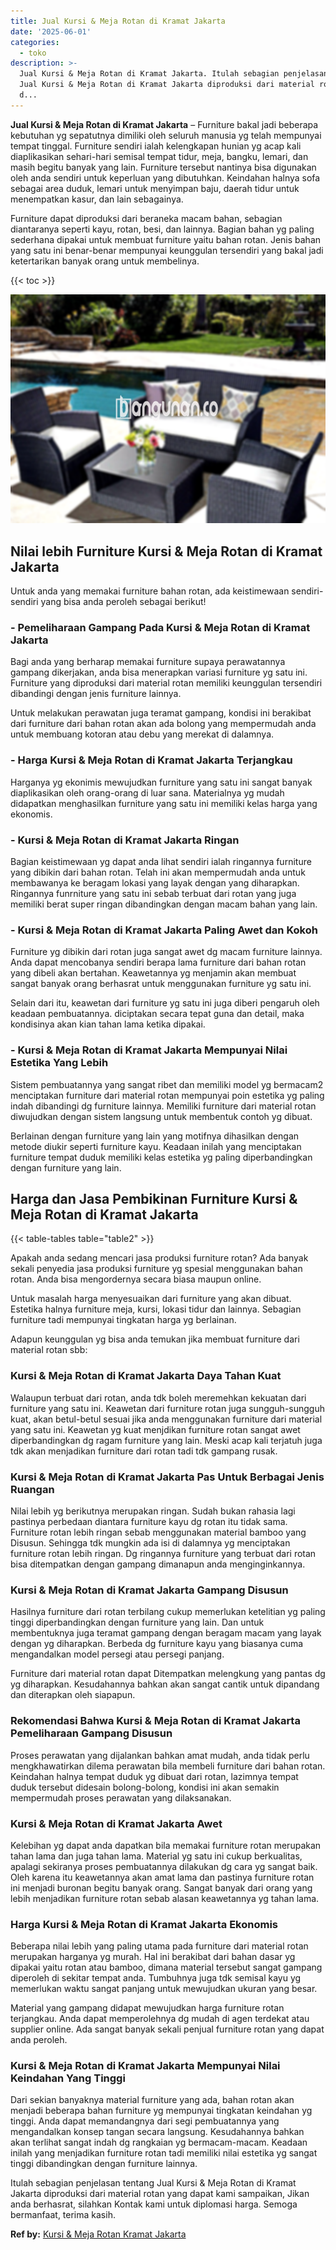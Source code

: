 ```yaml
---
title: Jual Kursi & Meja Rotan di Kramat Jakarta
date: '2025-06-01'
categories:
  - toko
description: >-
  Jual Kursi & Meja Rotan di Kramat Jakarta. Itulah sebagian penjelasan tentang
  Jual Kursi & Meja Rotan di Kramat Jakarta diproduksi dari material rotan yang
  d...
---
```


**Jual Kursi & Meja Rotan di Kramat Jakarta** – Furniture bakal jadi beberapa kebutuhan yg sepatutnya dimiliki oleh seluruh manusia yg telah mempunyai tempat tinggal. Furniture sendiri ialah kelengkapan hunian yg acap kali diaplikasikan sehari-hari semisal tempat tidur, meja, bangku, lemari, dan masih begitu banyak yang lain. Furniture tersebut nantinya bisa digunakan oleh anda sendiri untuk keperluan yang dibutuhkan. Keindahan halnya sofa sebagai area duduk, lemari untuk menyimpan baju, daerah tidur untuk menempatkan kasur, dan lain sebagainya.

Furniture dapat diproduksi dari beraneka macam bahan, sebagian diantaranya seperti kayu, rotan, besi, dan lainnya. Bagian bahan yg paling sederhana dipakai untuk membuat furniture yaitu bahan rotan. Jenis bahan yang satu ini benar-benar mempunyai keunggulan tersendiri yang bakal jadi ketertarikan banyak orang untuk membelinya.

{{< toc >}}

![Jual Kursi & Meja Rotan di Kramat Jakarta](/images/kursi-meja-rotan-murah40.png)

## Nilai lebih Furniture Kursi & Meja Rotan di Kramat Jakarta

Untuk anda yang memakai furniture bahan rotan, ada keistimewaan sendiri-sendiri yang bisa anda peroleh sebagai berikut!

### \- Pemeliharaan Gampang Pada Kursi & Meja Rotan di Kramat Jakarta

Bagi anda yang berharap memakai furniture supaya perawatannya gampang dikerjakan, anda bisa menerapkan variasi furniture yg satu ini. Furniture yang diproduksi dari material rotan memiliki keunggulan tersendiri dibandingi dengan jenis furniture lainnya.

Untuk melakukan perawatan juga teramat gampang, kondisi ini berakibat dari furniture dari bahan rotan akan ada bolong yang mempermudah anda untuk membuang kotoran atau debu yang merekat di dalamnya.

### \- Harga Kursi & Meja Rotan di Kramat Jakarta Terjangkau

Harganya yg ekonimis mewujudkan furniture yang satu ini sangat banyak diaplikasikan oleh orang-orang di luar sana. Materialnya yg mudah didapatkan menghasilkan furniture yang satu ini memiliki kelas harga yang ekonomis.

### \- Kursi & Meja Rotan di Kramat Jakarta Ringan

Bagian keistimewaan yg dapat anda lihat sendiri ialah ringannya furniture yang dibikin dari bahan rotan. Telah ini akan mempermudah anda untuk membawanya ke beragam lokasi yang layak dengan yang diharapkan. Ringannya funrniture yang satu ini sebab terbuat dari rotan yang juga memiliki berat super ringan dibandingkan dengan macam bahan yang lain.

### \- Kursi & Meja Rotan di Kramat Jakarta Paling Awet dan Kokoh

Furniture yg dibikin dari rotan juga sangat awet dg macam furniture lainnya. Anda dapat mencobanya sendiri berapa lama furniture dari bahan rotan yang dibeli akan bertahan. Keawetannya yg menjamin akan membuat sangat banyak orang berhasrat untuk menggunakan furniture yg satu ini.

Selain dari itu, keawetan dari furniture yg satu ini juga diberi pengaruh oleh keadaan pembuatannya. diciptakan secara tepat guna dan detail, maka kondisinya akan kian tahan lama ketika dipakai.

### \- Kursi & Meja Rotan di Kramat Jakarta Mempunyai Nilai Estetika Yang Lebih

Sistem pembuatannya yang sangat ribet dan memiliki model yg bermacam2 menciptakan furniture dari material rotan mempunyai poin estetika yg paling indah dibandingi dg furniture lainnya. Memiliki furniture dari material rotan diwujudkan dengan sistem langsung untuk membentuk contoh yg dibuat.

Berlainan dengan furniture yang lain yang motifnya dihasilkan dengan metode diukir seperti furniture kayu. Keadaan inilah yang menciptakan furniture tempat duduk memiliki kelas estetika yg paling diperbandingkan dengan furniture yang lain.

## Harga dan Jasa Pembikinan Furniture Kursi & Meja Rotan di Kramat Jakarta

{{< table-tables table="table2" >}}

Apakah anda sedang mencari jasa produksi furniture rotan? Ada banyak sekali penyedia jasa produksi furniture yg spesial menggunakan bahan rotan. Anda bisa mengordernya secara biasa maupun online.

Untuk masalah harga menyesuaikan dari furniture yang akan dibuat. Estetika halnya furniture meja, kursi, lokasi tidur dan lainnya. Sebagian furniture tadi mempunyai tingkatan harga yg berlainan.

Adapun keunggulan yg bisa anda temukan jika membuat furniture dari material rotan sbb:

### Kursi & Meja Rotan di Kramat Jakarta Daya Tahan Kuat

Walaupun terbuat dari rotan, anda tdk boleh meremehkan kekuatan dari furniture yang satu ini. Keawetan dari furniture rotan juga sungguh-sungguh kuat, akan betul-betul sesuai jika anda menggunakan furniture dari material yang satu ini. Keawetan yg kuat menjdikan furniture rotan sangat awet diperbandingkan dg ragam furniture yang lain. Meski acap kali terjatuh juga tdk akan menjadikan furniture dari rotan tadi tdk gampang rusak.

### Kursi & Meja Rotan di Kramat Jakarta Pas Untuk Berbagai Jenis Ruangan

Nilai lebih yg berikutnya merupakan ringan. Sudah bukan rahasia lagi pastinya perbedaan diantara furniture kayu dg rotan itu tidak sama. Furniture rotan lebih ringan sebab menggunakan material bamboo yang Disusun. Sehingga tdk mungkin ada isi di dalamnya yg menciptakan furniture rotan lebih ringan. Dg ringannya furniture yang terbuat dari rotan bisa ditempatkan dengan gampang dimanapun anda menginginkannya.

### Kursi & Meja Rotan di Kramat Jakarta Gampang Disusun

Hasilnya furniture dari rotan terbilang cukup memerlukan ketelitian yg paling tinggi diperbandingkan dengan furniture yang lain. Dan untuk membentuknya juga teramat gampang dengan beragam macam yang layak dengan yg diharapkan. Berbeda dg furniture kayu yang biasanya cuma mengandalkan model persegi atau persegi panjang.

Furniture dari material rotan dapat Ditempatkan melengkung yang pantas dg yg diharapkan. Kesudahannya bahkan akan sangat cantik untuk dipandang dan diterapkan oleh siapapun.

### Rekomendasi Bahwa Kursi & Meja Rotan di Kramat Jakarta Pemeliharaan Gampang Disusun

Proses perawatan yang dijalankan bahkan amat mudah, anda tidak perlu mengkhawatirkan dilema perawatan bila membeli furniture dari bahan rotan. Keindahan halnya tempat duduk yg dibuat dari rotan, lazimnya tempat duduk tersebut didesain bolong-bolong, kondisi ini akan semakin mempermudah proses perawatan yang dilaksanakan.

### Kursi & Meja Rotan di Kramat Jakarta Awet

Kelebihan yg dapat anda dapatkan bila memakai furniture rotan merupakan tahan lama dan juga tahan lama. Material yg satu ini cukup berkualitas, apalagi sekiranya proses pembuatannya dilakukan dg cara yg sangat baik. Oleh karena itu keawetannya akan amat lama dan pastinya furniture rotan ini menjadi buronan begitu banyak orang. Sangat banyak dari orang yang lebih menjadikan furniture rotan sebab alasan keawetannya yg tahan lama.

### Harga Kursi & Meja Rotan di Kramat Jakarta Ekonomis

Beberapa nilai lebih yang paling utama pada furniture dari material rotan merupakan harganya yg murah. Hal ini berakibat dari bahan dasar yg dipakai yaitu rotan atau bamboo, dimana material tersebut sangat gampang diperoleh di sekitar tempat anda. Tumbuhnya juga tdk semisal kayu yg memerlukan waktu sangat panjang untuk mewujudkan ukuran yang besar.

Material yang gampang didapat mewujudkan harga furniture rotan terjangkau. Anda dapat memperolehnya dg mudah di agen terdekat atau supplier online. Ada sangat banyak sekali penjual furniture rotan yang dapat anda peroleh.

### Kursi & Meja Rotan di Kramat Jakarta Mempunyai Nilai Keindahan Yang Tinggi

Dari sekian banyaknya material furniture yang ada, bahan rotan akan menjadi beberapa bahan furniture yg mempunyai tingkatan keindahan yg tinggi. Anda dapat memandangnya dari segi pembuatannya yang mengandalkan konsep tangan secara langsung. Kesudahannya bahkan akan terlihat sangat indah dg rangkaian yg bermacam-macam. Keadaan inilah yang menjadikan furniture rotan tadi memiliki nilai estetika yg sangat tinggi dibandingkan dengan furniture lainnya.

Itulah sebagian penjelasan tentang Jual Kursi & Meja Rotan di Kramat Jakarta diproduksi dari material rotan yang dapat kami sampaikan, Jikan anda berhasrat, silahkan Kontak kami untuk diplomasi harga. Semoga bermanfaat, terima kasih.

**Ref by:** [Kursi & Meja Rotan Kramat Jakarta](https://id.wikipedia.org/wiki/Kursi)

